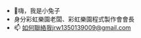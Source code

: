 - 👋嗨，我是小兔子
- 身分彩虹樂園老闆、彩虹樂園程式製作會會長
- 📫 如何聯絡我jrw1350139009@gmail.com


<!---
jrw1350/jrw1350 是一個 ✨ 特殊 ✨ 儲存庫，因為它的「README.md」（此檔案）出現在您的 GitHub 個人資料上。
您可以點擊預覽連結以查看您的變更。
--->
